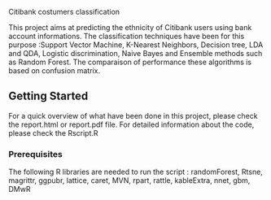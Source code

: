 Citibank costumers classification

This project aims at predicting the ethnicity of Citibank users using bank account informations. The classification techniques have been for this purpose :Support Vector Machine, K-Nearest Neighbors, Decision tree, LDA and QDA, Logistic discrimination, Naive Bayes and Ensemble methods such as Random Forest. The comparaison of performance these algorithms is based on confusion matrix.

## Getting Started

For a quick overview of what have been done in this project, please check the report.html or report.pdf file. 
For detailed information about the code, please check the Rscript.R

### Prerequisites

The following R libraries are needed to run the script : 
randomForest, Rtsne, magrittr, ggpubr, lattice, caret, MVN, rpart, rattle, kableExtra, nnet, gbm, DMwR


